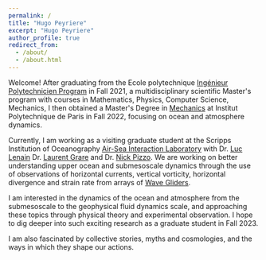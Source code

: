 ```yaml
---
permalink: /
title: "Hugo Peyriere"
excerpt: "Hugo Peyriere"
author_profile: true
redirect_from: 
  - /about/
  - /about.html
---
```


Welcome! After graduating from the Ecole polytechnique [Ingénieur Polytechnicien Program](https://programmes.polytechnique.edu/en/ingenieur-polytechnicien-program/ingenieur-polytechnicien-program) in Fall 2021, a multidisciplinary scientific Master's program with courses in Mathematics, Physics, Computer Science, Mechanics, I then obtained a Master's Degree in [Mechanics](https://www.ip-paris.fr/education/masters/mention-mecanique/master-year-2-water-air-pollution-and-energies) at Institut Polytechnique de Paris in Fall 2022, focusing on ocean and atmosphere dynamics.

Currently, I am working as a visiting graduate student at the Scripps Institution of Oceanography [Air-Sea Interaction Laboratory](https://airsea.ucsd.edu/) with Dr. [Luc Lenain](https://scripps.ucsd.edu/profiles/llenain) Dr. [Laurent Grare](https://scholar.google.com/citations?user=XmV-fycAAAAJ&hl=en) and Dr. [Nick Pizzo](https://sites.google.com/view/nicholaspizzo/home). We are working on better understanding upper ocean and submesoscale dynamics through the use of observations of horizontal currents, vertical vorticity, horizontal divergence and strain rate from arrays of [Wave Gliders](https://airsea.ucsd.edu/instrumentation/waveglider/).

I am interested in the dynamics of the ocean and atmosphere from the submesoscale to the geophysical fluid dynamics scale, and approaching these topics through physical theory and experimental observation. I hope to dig deeper into such exciting research as a graduate student in Fall 2023.

I am also fascinated by collective stories, myths and cosmologies, and the ways in which they shape our actions.
